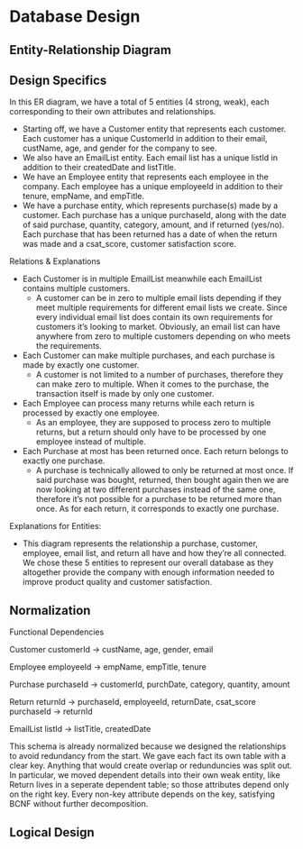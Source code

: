 # Database Design

## Entity-Relationship Diagram



## Design Specifics
In this ER diagram, we have a total of 5 entities (4 strong, weak), each corresponding to their
own attributes and relationships.
  - Starting off, we have a Customer entity that represents each customer. Each customer
has a unique CustomerId in addition to their email, custName, age, and gender for the company
to see.
  - We also have an EmailList entity. Each email list has a unique listId in addition to their
createdDate and listTitle.
  - We have an Employee entity that represents each employee in the company. Each
employee has a unique employeeId in addition to their tenure, empName, and empTitle.
  - We have a purchase entity, which represents purchase(s) made by a customer. Each
purchase has a unique purchaseId, along with the date of said purchase, quantity, category,
amount, and if returned (yes/no). Each purchase that has been returned has a date of when the
return was made and a csat_score, customer satisfaction score.

Relations & Explanations
  - Each Customer is in multiple EmailList meanwhile each EmailList contains multiple
customers.
    - A customer can be in zero to multiple email lists depending if they meet multiple
requirements for different email lists we create. Since every individual email list does contain its
own requirements for customers it’s looking to market. Obviously, an email list can have
anywhere from zero to multiple customers depending on who meets the requirements.
  - Each Customer can make multiple purchases, and each purchase is made by exactly
one customer.
    - A customer is not limited to a number of purchases, therefore they can make
zero to multiple. When it comes to the purchase, the transaction itself is made by only one
customer.
  - Each Employee can process many returns while each return is processed by exactly
one employee.
    - As an employee, they are supposed to process zero to multiple returns, but a
return should only have to be processed by one employee instead of multiple.
  - Each Purchase at most has been returned once. Each return belongs to exactly one
purchase.
    - A purchase is technically allowed to only be returned at most once. If said
purchase was bought, returned, then bought again then we are now looking at two different
purchases instead of the same one, therefore it’s not possible for a purchase to be returned
more than once. As for each return, it corresponds to exactly one purchase.

Explanations for Entities:
  - This diagram represents the relationship a purchase, customer, employee, email list,
and return all have and how they’re all connected. We chose these 5 entities to represent our
overall database as they altogether provide the company with enough information needed to
improve product quality and customer satisfaction.


## Normalization

Functional Dependencies

Customer
customerId → custName, age, gender, email

Employee
employeeId → empName, empTitle, tenure

Purchase
purchaseId → customerId, purchDate, category, quantity, amount

Return
returnId → purchaseId, employeeId, returnDate, csat_score
purchaseId → returnId

EmailList
listId → listTitle, createdDate

This schema is already normalized because we designed the relationships to avoid redundancy from the start. We gave 
each fact its own table with a clear key. Anything that would create overlap or redunduncies was split out. In particular, 
we moved dependent details into their own weak entity, like Return lives in a seperate dependent table; so those attributes 
depend only on the right key. Every non-key attribute depends on the key, satisfying BCNF without further decomposition.

## Logical Design
